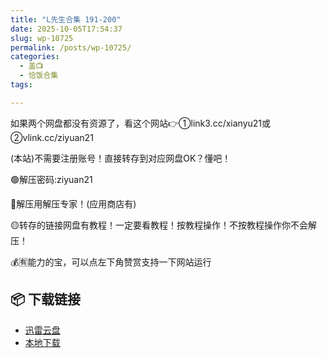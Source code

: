 ```yaml
---
title: "L先生合集 191-200"
date: 2025-10-05T17:54:37
slug: wp-10725
permalink: /posts/wp-10725/
categories:
  - 盖📺
  - 恰饭合集
tags:

---
```


如果两个网盘都没有资源了，看这个网站👉①link3.cc/xianyu21或②vlink.cc/ziyuan21

(本站)不需要注册账号！直接转存到对应网盘OK？懂吧！

🟢解压密码:ziyuan21

🔵解压用解压专家！(应用商店有)

🟡转存的链接网盘有教程！一定要看教程！按教程操作！不按教程操作你不会解压！

💰🈶能力的宝，可以点左下角赞赏支持一下网站运行

## 📦 下载链接
- [迅雷云盘](https://blziyuan21.com/pay-download/10725?key=1d3770211d&down_id=0)
- [本地下载](https://blziyuan21.com/pay-download/10725?key=1d3770211d&down_id=1)

